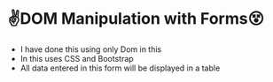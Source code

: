 <h1>✌️DOM Manipulation with Forms😵</h1>

* I have done this using only Dom in this
* In this uses CSS and Bootstrap
* All data entered in this form will be displayed in a table